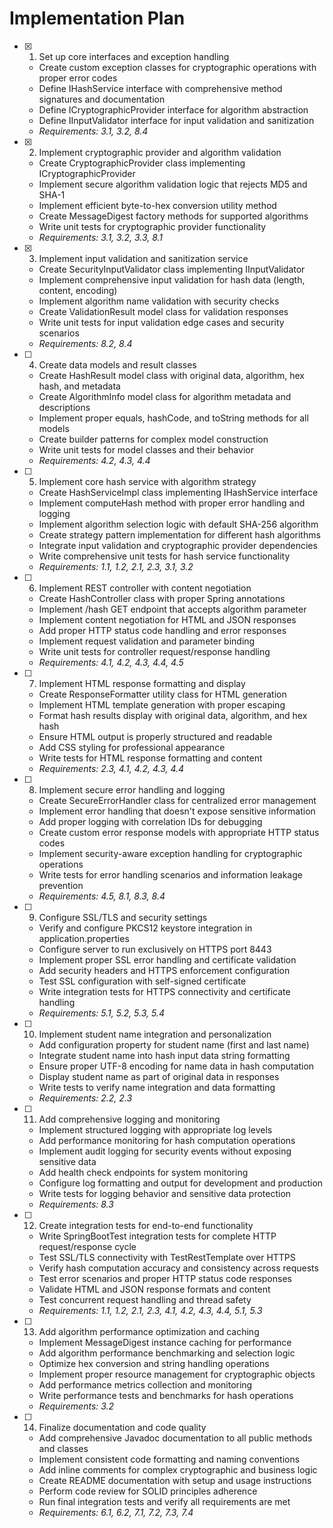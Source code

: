 # Implementation Plan

- [x] 1. Set up core interfaces and exception handling
  - Create custom exception classes for cryptographic operations with proper error codes
  - Define IHashService interface with comprehensive method signatures and documentation
  - Define ICryptographicProvider interface for algorithm abstraction
  - Define IInputValidator interface for input validation and sanitization
  - _Requirements: 3.1, 3.2, 8.4_

- [x] 2. Implement cryptographic provider and algorithm validation
  - Create CryptographicProvider class implementing ICryptographicProvider
  - Implement secure algorithm validation logic that rejects MD5 and SHA-1
  - Implement efficient byte-to-hex conversion utility method
  - Create MessageDigest factory methods for supported algorithms
  - Write unit tests for cryptographic provider functionality
  - _Requirements: 3.1, 3.2, 3.3, 8.1_

- [x] 3. Implement input validation and sanitization service
  - Create SecurityInputValidator class implementing IInputValidator
  - Implement comprehensive input validation for hash data (length, content, encoding)
  - Implement algorithm name validation with security checks
  - Create ValidationResult model class for validation responses
  - Write unit tests for input validation edge cases and security scenarios
  - _Requirements: 8.2, 8.4_

- [ ] 4. Create data models and result classes
  - Create HashResult model class with original data, algorithm, hex hash, and metadata
  - Create AlgorithmInfo model class for algorithm metadata and descriptions
  - Implement proper equals, hashCode, and toString methods for all models
  - Create builder patterns for complex model construction
  - Write unit tests for model classes and their behavior
  - _Requirements: 4.2, 4.3, 4.4_

- [ ] 5. Implement core hash service with algorithm strategy
  - Create HashServiceImpl class implementing IHashService interface
  - Implement computeHash method with proper error handling and logging
  - Implement algorithm selection logic with default SHA-256 algorithm
  - Create strategy pattern implementation for different hash algorithms
  - Integrate input validation and cryptographic provider dependencies
  - Write comprehensive unit tests for hash service functionality
  - _Requirements: 1.1, 1.2, 2.1, 2.3, 3.1, 3.2_

- [ ] 6. Implement REST controller with content negotiation
  - Create HashController class with proper Spring annotations
  - Implement /hash GET endpoint that accepts algorithm parameter
  - Implement content negotiation for HTML and JSON responses
  - Add proper HTTP status code handling and error responses
  - Implement request validation and parameter binding
  - Write unit tests for controller request/response handling
  - _Requirements: 4.1, 4.2, 4.3, 4.4, 4.5_

- [ ] 7. Implement HTML response formatting and display
  - Create ResponseFormatter utility class for HTML generation
  - Implement HTML template generation with proper escaping
  - Format hash results display with original data, algorithm, and hex hash
  - Ensure HTML output is properly structured and readable
  - Add CSS styling for professional appearance
  - Write tests for HTML response formatting and content
  - _Requirements: 2.3, 4.1, 4.2, 4.3, 4.4_

- [ ] 8. Implement secure error handling and logging
  - Create SecureErrorHandler class for centralized error management
  - Implement error handling that doesn't expose sensitive information
  - Add proper logging with correlation IDs for debugging
  - Create custom error response models with appropriate HTTP status codes
  - Implement security-aware exception handling for cryptographic operations
  - Write tests for error handling scenarios and information leakage prevention
  - _Requirements: 4.5, 8.1, 8.3, 8.4_

- [ ] 9. Configure SSL/TLS and security settings
  - Verify and configure PKCS12 keystore integration in application.properties
  - Configure server to run exclusively on HTTPS port 8443
  - Implement proper SSL error handling and certificate validation
  - Add security headers and HTTPS enforcement configuration
  - Test SSL configuration with self-signed certificate
  - Write integration tests for HTTPS connectivity and certificate handling
  - _Requirements: 5.1, 5.2, 5.3, 5.4_

- [ ] 10. Implement student name integration and personalization
  - Add configuration property for student name (first and last name)
  - Integrate student name into hash input data string formatting
  - Ensure proper UTF-8 encoding for name data in hash computation
  - Display student name as part of original data in responses
  - Write tests to verify name integration and data formatting
  - _Requirements: 2.2, 2.3_

- [ ] 11. Add comprehensive logging and monitoring
  - Implement structured logging with appropriate log levels
  - Add performance monitoring for hash computation operations
  - Implement audit logging for security events without exposing sensitive data
  - Add health check endpoints for system monitoring
  - Configure log formatting and output for development and production
  - Write tests for logging behavior and sensitive data protection
  - _Requirements: 8.3_

- [ ] 12. Create integration tests for end-to-end functionality
  - Write SpringBootTest integration tests for complete HTTP request/response cycle
  - Test SSL/TLS connectivity with TestRestTemplate over HTTPS
  - Verify hash computation accuracy and consistency across requests
  - Test error scenarios and proper HTTP status code responses
  - Validate HTML and JSON response formats and content
  - Test concurrent request handling and thread safety
  - _Requirements: 1.1, 1.2, 2.1, 2.3, 4.1, 4.2, 4.3, 4.4, 5.1, 5.3_

- [ ] 13. Add algorithm performance optimization and caching
  - Implement MessageDigest instance caching for performance
  - Add algorithm performance benchmarking and selection logic
  - Optimize hex conversion and string handling operations
  - Implement proper resource management for cryptographic objects
  - Add performance metrics collection and monitoring
  - Write performance tests and benchmarks for hash operations
  - _Requirements: 3.2_

- [ ] 14. Finalize documentation and code quality
  - Add comprehensive Javadoc documentation to all public methods and classes
  - Implement consistent code formatting and naming conventions
  - Add inline comments for complex cryptographic and business logic
  - Create README documentation with setup and usage instructions
  - Perform code review for SOLID principles adherence
  - Run final integration tests and verify all requirements are met
  - _Requirements: 6.1, 6.2, 7.1, 7.2, 7.3, 7.4_
